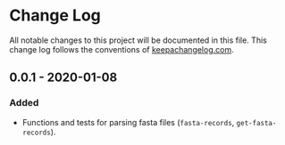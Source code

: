 # Change Log

All notable changes to this project will be documented in this file. This
change log follows the conventions of 
[keepachangelog.com](http://keepachangelog.com/).

## 0.0.1 - 2020-01-08

### Added

- Functions and tests for parsing fasta files (`fasta-records`, 
`get-fasta-records`).
